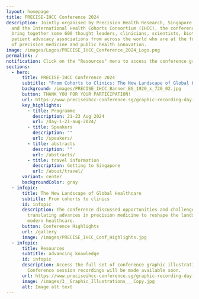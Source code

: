 ```yaml
---
layout: homepage
title: PRECISE-IHCC Conference 2024
description: Jointly organised by Precision Health Research, Singapore (PRECISE)
  and the International Health Cohorts Consortium (IHCC), the conference will
  bring together some 600 thought leaders, clinicians, scientists, biotechs, and
  patient advocacy associations from across the world who are at the forefront
  of precision medicine and public health innovation.
image: /images/Logos/PRECISE_IHCC_Conference_2024_Logo.png
permalink: /
notification: Click on the "Resources" menu to access the conference graphic recording.
sections:
  - hero:
      title: PRECISE-IHCC Conference 2024
      subtitle: "From Cohorts to Clinics: The New Landscape of Global Healthcare"
      background: /images/PRECISE_IHCC_Banner_BG_1920_x_720_02.jpg
      button: THANK YOU FOR YOUR PARTICIPATION!
      url: https://www.preciseihcc-conference.sg/graphic-recording-day-1/
      key_highlights:
        - title: Programme
          description: 21-23 Aug 2024
          url: /day-1-21-aug-2024/
        - title: Speakers
          description: ""
          url: /speakers/
        - title: abstracts
          description: ""
          url: /abstracts/
        - title: travel information
          description: Getting to Singapore
          url: /about/travel/
      variant: center
      backgroundColor: gray
  - infopic:
      title: The New Landscape of Global Healthcare
      subtitle: From cohorts to clinics
      id: infopic
      description: The conference discussed opportunities and challenges in
        translating advances in precision medicine to reshape the landscape of
        modern healthcare.
      button: Conference Highlights
      url: /gallery
      image: /images/PRECISE_IHCC_Conf_Highlights.jpg
  - infopic:
      title: Resources
      subtitle: advancing knowledge
      id: infopic
      description: Access the full set of conference graphic illustrations here.
        Conference session recordings will be made available soon.
      url: https://www.preciseihcc-conference.sg/graphic-recording-day-1/
      image: /images/3__Graphic_Illustrations___Copy.jpg
      alt: Image alt text
---
```

